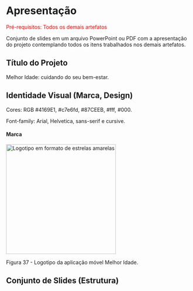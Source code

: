 # Apresentação

<span style="color:red">Pré-requisitos: Todos os demais artefatos</span>

Conjunto de slides em um arquivo PowerPoint ou PDF com a apresentação do projeto contemplando todos os itens trabalhados nos demais artefatos.

## Título do Projeto

Melhor Idade: cuidando do seu bem-estar.

## Identidade Visual (Marca, Design)

Cores: RGB #4169E1, #c7e6fd, #87CEEB, #fff, #000.

Font-family: Arial, Helvetica, sans-serif e cursive.

#### Marca

<img src="https://github.com/ICEI-PUC-Minas-PMV-ADS/pmv-ads-2023-1-e3-proj-mov-t4-melhor-idade/assets/100447878/41341a38-1f8f-4c07-a178-98dd4eddb3b0" alt="Logotipo em formato de estrelas amarelas" width="300" height="300" >

Figura 37 - Logotipo da aplicação móvel Melhor Idade.


## Conjunto de Slides (Estrutura)

